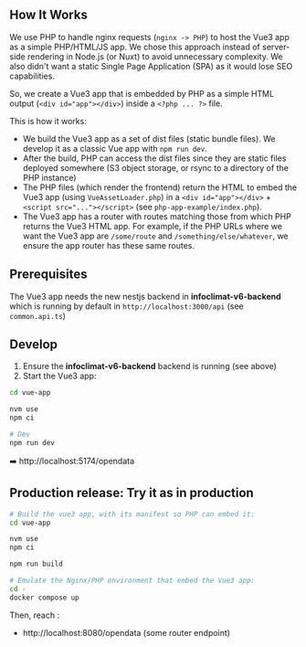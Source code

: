 ## How It Works

We use PHP to handle nginx requests (`nginx -> PHP`) to host the Vue3 app as a simple PHP/HTML/JS app.
We chose this approach instead of server-side rendering in Node.js (or Nuxt) to avoid unnecessary complexity. We also didn't want a static Single Page Application (SPA) as it would lose SEO capabilities.

So, we create a Vue3 app that is embedded by PHP as a simple HTML output (`<div id="app"></div>`) inside a `<?php ... ?>` file.

This is how it works:

- We build the Vue3 app as a set of dist files (static bundle files). We develop it as a classic Vue app with `npm run dev`.
- After the build, PHP can access the dist files since they are static files deployed somewhere (S3 object storage, or rsync to a directory of the PHP instance)
- The PHP files (which render the frontend) return the HTML to embed the Vue3 app (using `VueAssetLoader.php`) in a `<div id="app"></div>` + `<script src="..."></script>` (see `php-app-example/index.php`).
- The Vue3 app has a router with routes matching those from which PHP returns the Vue3 HTML app. For example, if the PHP URLs where we want the Vue3 app are `/some/route` and `/something/else/whatever`, we ensure the app router has these same routes.

## Prerequisites

The Vue3 app needs the new nestjs backend in **infoclimat-v6-backend** which is running by default in `http://localhost:3000/api` (see `common.api.ts`)

## Develop

1. Ensure the **infoclimat-v6-backend** backend is running (see above)
2. Start the Vue3 app:

```bash
cd vue-app

nvm use
npm ci

# Dev
npm run dev
```

➡️ http://localhost:5174/opendata

## Production release: Try it as in production

```bash
# Build the vue3 app, with its manifest so PHP can embed it:
cd vue-app

nvm use
npm ci

npm run build

# Emulate the Nginx/PHP environment that embed the Vue3 app:
cd -
docker compose up
```

Then, reach :

- http://localhost:8080/opendata (some router endpoint)
